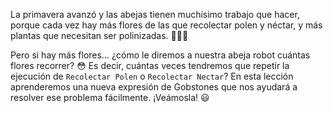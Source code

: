 La primavera avanzó y las abejas tienen muchísimo trabajo que hacer, porque cada vez hay más flores de las que recolectar polen y néctar, y más plantas que necesitan ser polinizadas. :tulip::sunflower::rose:

Pero si hay más flores... ¿cómo le diremos a nuestra abeja robot cuántas flores recorrer? :flushed: Es decir, cuántas veces tendremos que repetir la ejecución de `Recolectar Polen` o `Recolectar Nectar`? En esta lección aprenderemos una nueva expresión de Gobstones que nos ayudará a resolver ese problema fácilmente. ¡Veámosla! :smiley: